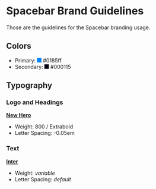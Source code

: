 # Spacebar Brand Guidelines

Those are the guidelines for the Spacebar branding usage.

## Colors
- Primary: <img src="./colors/primary.svg" width="12px" height="12px"> #0185ff 
- Secondary: <img src="./colors/secondary.svg" width="12px" height="12px">  #000115

## Typography
### Logo and Headings
**[New Hero](https://fonts.adobe.com/fonts/new-hero)**
- Weight: 800 / Extrabold
- Letter Spacing: -0.05em

### Text
**[Inter](https://fonts.google.com/specimen/Inter)**
- Weight: *variable*
- Letter Spacing: *default*
